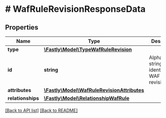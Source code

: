# # WafRuleRevisionResponseData

## Properties

Name | Type | Description | Notes
------------ | ------------- | ------------- | -------------
**type** | [**\Fastly\Model\TypeWafRuleRevision**](TypeWafRuleRevision.md) |  | [optional] 
**id** | **string** | Alphanumeric string identifying a WAF rule revision. | [optional] [readonly] 
**attributes** | [**\Fastly\Model\WafRuleRevisionAttributes**](WafRuleRevisionAttributes.md) |  | [optional] 
**relationships** | [**\Fastly\Model\RelationshipWafRule**](RelationshipWafRule.md) |  | [optional] 


[[Back to API list]](../../README.md#endpoints) [[Back to README]](../../README.md)
